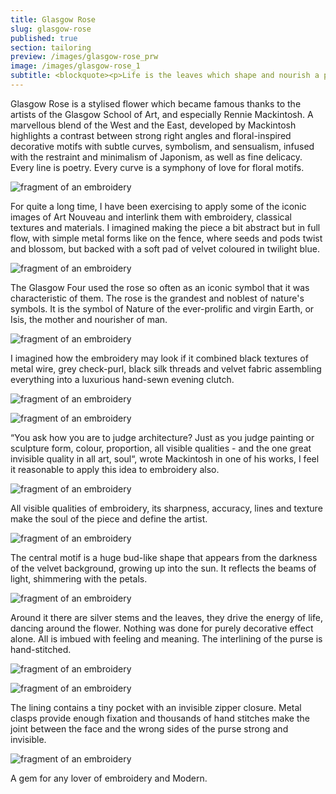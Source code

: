 ```yaml
---
title: Glasgow Rose
slug: glasgow-rose
published: true
section: tailoring
preview: /images/glasgow-rose_prw
image: /images/glasgow-rose_1
subtitle: <blockquote><p>Life is the leaves which shape and nourish a plant, but art is the flower which embodies its meaning.</p><cite>Charles Rennie Mackintosh</cite></blockquote>
---
```


Glasgow Rose is a stylised flower which became famous thanks to the artists of the Glasgow School of Art, and especially Rennie Mackintosh. A marvellous blend of the West and the East, developed by Mackintosh highlights a contrast between strong right angles and floral-inspired decorative motifs with subtle curves, symbolism, and sensualism, infused with the restraint and minimalism of Japonism, as well as fine delicacy. Every line is poetry. Every curve is a symphony of love for floral motifs.

![fragment of an embroidery](/images/glasgow-rose_2)

For quite a long time, I have been exercising to apply some of the iconic images of Art Nouveau and interlink them with embroidery, classical textures and materials. I imagined making the piece a bit abstract but in full flow, with simple metal forms like on the fence, where seeds and pods twist and blossom, but backed with a soft pad of velvet coloured in twilight blue.

![fragment of an embroidery](/images/glasgow-rose_3)

The Glasgow Four used the rose so often as an iconic symbol that it was characteristic of them. The rose is the grandest and noblest of nature's symbols. It is the symbol of Nature of the ever-prolific and virgin Earth, or Isis, the mother and nourisher of man.

![fragment of an embroidery](/images/glasgow-rose_4)

I imagined how the embroidery may look if it combined black textures of metal wire, grey check-purl, black silk threads and velvet fabric assembling everything into a luxurious hand-sewn evening clutch.

![fragment of an embroidery](/images/glasgow-rose_5)

![fragment of an embroidery](/images/glasgow-rose_6)

“You ask how you are to judge architecture? Just as you judge painting or sculpture form, colour, proportion, all visible qualities - and the one great invisible quality in all art, soul“, wrote Mackintosh in one of his works, I feel it reasonable to apply this idea to embroidery also.

![fragment of an embroidery](/images/glasgow-rose_7)

All visible qualities of embroidery, its sharpness, accuracy, lines and texture make the soul of the piece and define the artist.

![fragment of an embroidery](/images/glasgow-rose_8)

The central motif is a huge bud-like shape that appears from the darkness of the velvet background, growing up into the sun. It reflects the beams of light, shimmering with the petals.

![fragment of an embroidery](/images/glasgow-rose_9)

Around it there are silver stems and the leaves, they drive the energy of life, dancing around the flower. Nothing was done for purely decorative effect alone. All is imbued with feeling and meaning. The interlining of the purse is hand-stitched.

![fragment of an embroidery](/images/glasgow-rose_10)

![fragment of an embroidery](/images/glasgow-rose_11)

The lining contains a tiny pocket with an invisible zipper closure. Metal clasps provide enough fixation and thousands of hand stitches make the joint between the face and the wrong sides of the purse strong and invisible.

![fragment of an embroidery](/images/glasgow-rose_1)

A gem for any lover of embroidery and Modern.
